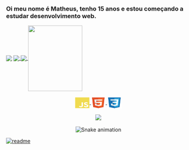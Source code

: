 <h3> Oi meu nome é Matheus, tenho 15 anos e estou começando a estudar desenvolvimento web. </h3>

  <img align="center" src="[https://i.gifer.com/76Xi.gif](https://gifer.com/76Xi)"/>


  <a href="https://github.com/matheusluizguedes">
  <img height="180em"   align="center" src="https://github-readme-stats.vercel.app/api?username=matheusluizguedes&show_icons=true&theme=react&include_all_commits=true&count_private=true"/>
  <img height="180em"  align="center" src="https://github-readme-stats.vercel.app/api/top-langs/?username=matheusluizguedes&layout=compact&langs_count=7&theme=react" />

  <img align="center" width="148" height="180" src="https://media1.tenor.com/images/68e8337fb4eb7e40645d832c64762a8b/tenor.gif?itemid=19443613">
</div>
 <br>
<div  align="center"> 
  <div style="display: inline_block"><br>
  <img align="center" alt="Rafa-Js" height="30" width="40" src="https://raw.githubusercontent.com/devicons/devicon/master/icons/javascript/javascript-plain.svg">
  <img align="center" alt="HTML" height="30" width="40" src="https://raw.githubusercontent.com/devicons/devicon/master/icons/html5/html5-original.svg">
  <img align="center" alt="CSS" height="30" width="40" src="https://raw.githubusercontent.com/devicons/devicon/master/icons/css3/css3-original.svg">
 
    
</div>
  <br>
  <a href="https://www.instagram.com/mt.svx/" target="_blank"><img src="https://img.shields.io/badge/-Instagram-%23E4405F?style=for-the-badge&logo=instagram&logoColor=white" target="_blank"></a>
  
 
  ![Snake animation](https://github.com/matheusluizguedes/matheusluizguedes/blob/output/github-contribution-grid-snake.svg)
 
</div>
 
[![readme](https://github-readme-stats.vercel.app/api/pin/?username=matheusluizguedes&repo=matheusluizguedes&theme=react)](https://github.com/matheusluizguedes/matheusluizguedes)
